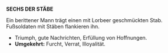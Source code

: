 **SECHS DER STÄBE**

Ein berittener Mann trägt einen mit Lorbeer geschmückten Stab. Fußsoldaten mit Stäben flankieren ihn.

* Triumph, gute Nachrichten, Erfüllung von Hoffnungen. 
* **Umgekehrt:** Furcht, Verrat, Illoyalität. 
